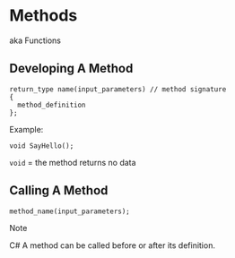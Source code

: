 # Methods
aka Functions

## Developing A Method
```
return_type name(input_parameters) // method signature
{
  method_definition
};
```

Example:
```
void SayHello();
```

`void` = the method returns no data

## Calling A Method
```
method_name(input_parameters);
```

> [!NOTE]
> C#
> A method can be called before or after its definition.
